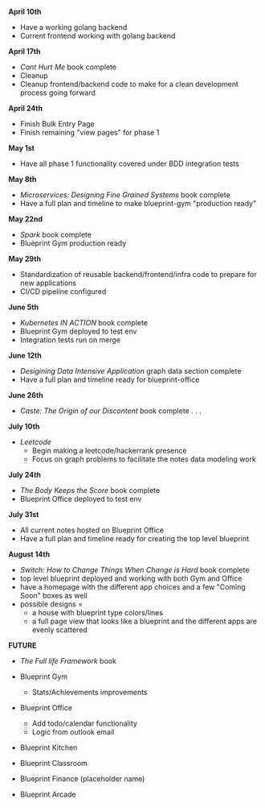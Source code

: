 **April 10th**

- Have a working golang backend
- Current frontend working with golang backend

**April 17th**

- _Cant Hurt Me_ book complete
- Cleanup
- Cleanup frontend/backend code to make for a clean development process going forward

**April 24th**

- Finish Bulk Entry Page
- Finish remaining "view pages" for phase 1

**May 1st**

- Have all phase 1 functionality covered under BDD integration tests

**May 8th**

- _Microservices: Designing Fine Grained Systems_ book complete
- Have a full plan and timeline to make blueprint-gym "production ready"

**May 22nd**

- _Spark_ book complete
- Blueprint Gym production ready

**May 29th**

- Standardization of reusable backend/frontend/infra code to prepare for new applications
- CI/CD pipeline configured

**June 5th**

- _Kubernetes IN ACTION_ book complete
- Blueprint Gym deployed to test env
- Integration tests run on merge

**June 12th**

- _Desigining Data Intensive Application_ graph data section complete
- Have a full plan and timeline ready for blueprint-office

**June 26th**

- _Caste: The Origin of our Discontent_ book complete
  .
  .
  .

**July 10th**

- _Leetcode_
  - Begin making a leetcode/hackerrank presence
  - Focus on graph problems to facilitate the notes data modeling work

**July 24th**

- _The Body Keeps the Score_ book complete
- Blueprint Office deployed to test env

**July 31st**

- All current notes hosted on Blueprint Office
- Have a full plan and timeline ready for creating the top level blueprint

**August 14th**

- _Switch: How to Change Things When Change is Hard_ book complete
- top level blueprint deployed and working with both Gym and Office
- have a homepage with the different app choices and a few "Coming Soon" boxes as well
- possible designs =
  - a house with blueprint type colors/lines
  - a full page view that looks like a blueprint and the different apps are evenly scattered

**FUTURE**

- _The Full life Framework_ book

- Blueprint Gym
  - Stats/Achievements improvements
- Blueprint Office
  - Add todo/calendar functionality
  - Logic from outlook email
- Blueprint Kitchen
- Blueprint Classroom
- Blueprint Finance (placeholder name)
- Blueprint Arcade
